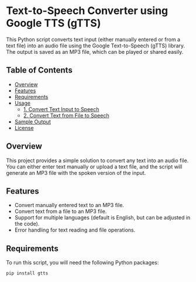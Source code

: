 # Text-to-Speech Converter using Google TTS (gTTS)

This Python script converts text input (either manually entered or from a text file) into an audio file using the Google Text-to-Speech (gTTS) library. The output is saved as an MP3 file, which can be played or shared easily.

## Table of Contents
- [Overview](#overview)
- [Features](#features)
- [Requirements](#requirements)
- [Usage](#usage)
  - [1. Convert Text Input to Speech](#1-convert-text-input-to-speech)
  - [2. Convert Text from File to Speech](#2-convert-text-from-file-to-speech)
- [Sample Output](#sample-output)
- [License](#license)

## Overview

This project provides a simple solution to convert any text into an audio file. You can either enter text manually or upload a text file, and the script will generate an MP3 file with the spoken version of the input.

## Features

- Convert manually entered text to an MP3 file.
- Convert text from a file to an MP3 file.
- Support for multiple languages (default is English, but can be adjusted in the code).
- Error handling for text reading and file operations.

## Requirements

To run this script, you will need the following Python packages:

```bash
pip install gtts
